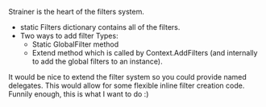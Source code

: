 Strainer is the heart of the filters system.

* static Filters dictionary contains all of the filters.
* Two ways to add filter Types:
	* Static GlobalFilter method
	* Extend method which is called by Context.AddFilters (and internally to add the global filters to an instance).

It would be nice to extend the filter system so you could provide named delegates.  This would allow for some flexible inline filter creation code.  Funnily enough, this is what I want to do :)


